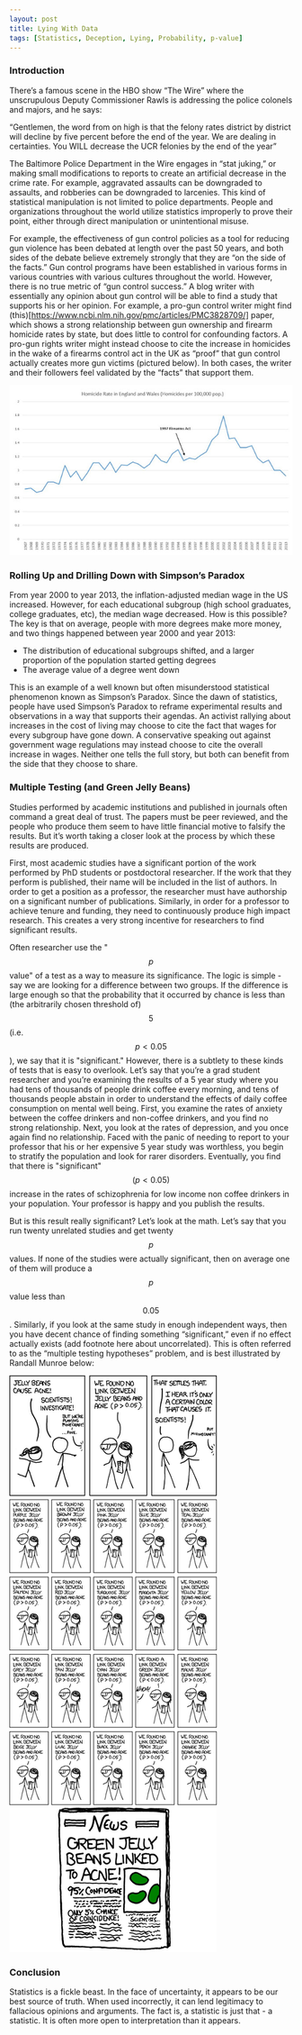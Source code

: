 ```yaml
---
layout: post
title: Lying With Data
tags: [Statistics, Deception, Lying, Probability, p-value]
---
```

<script> 
  (function(i,s,o,g,r,a,m){i['GoogleAnalyticsObject']=r;i[r]=i[r]||function(){
  (i[r].q=i[r].q||[]).push(arguments)},i[r].l=1*new Date();a=s.createElement(o),
  m=s.getElementsByTagName(o)[0];a.async=1;a.src=g;m.parentNode.insertBefore(a,m)
  })(window,document,'script','https://www.google-analytics.com/analytics.js','ga');

  ga('create', 'UA-82391879-1', 'auto');
  ga('send', 'pageview');

</script>

### Introduction 

There’s a famous scene in the HBO show “The Wire” where the unscrupulous Deputy Commissioner Rawls is addressing the police colonels and majors, and he says:

“Gentlemen, the word from on high is that the felony rates district by district will decline by five percent before the end of the year. We are dealing in certainties. You WILL decrease the UCR felonies by the end of the year”

The Baltimore Police Department in the Wire engages in “stat juking,” or making small modifications to reports to create an artificial decrease in the crime rate. For example, aggravated assaults can be downgraded to assaults, and robberies can be downgraded to larcenies. This kind of statistical manipulation is not limited to police departments. People and organizations throughout the world utilize statistics improperly to prove their point, either through direct manipulation or unintentional misuse. 

For example, the effectiveness of gun control policies as a tool for reducing gun violence has been debated at length over the past 50 years, and both sides of the debate believe extremely strongly that they are “on the side of the facts.” Gun control programs have been established in various forms in various countries with various cultures throughout the world. However, there is no true metric of “gun control success.” A blog writer with essentially any opinion about gun control will be able to find a study that supports his or her opinion. For example, a pro-gun control writer might find (this)[https://www.ncbi.nlm.nih.gov/pmc/articles/PMC3828709/] paper, which shows a strong relationship between gun ownership and firearm homicide rates by state, but does little to control for confounding factors. A pro-gun rights writer might instead choose to cite the increase in homicides in the wake of a firearms control act in the UK as “proof” that gun control actually creates more gun victims (pictured below). In both cases, the writer and their followers feel validated by the “facts” that support them. 

![English and Wales gun crime](/img/england_wales.png)

### Rolling Up and Drilling Down with Simpson’s Paradox

From year 2000 to year 2013, the inflation-adjusted median wage in the US increased. However, for each educational subgroup (high school graduates, college graduates, etc), the median wage decreased. How is this possible? The key is that on average, people with more degrees make more money, and two things happened between year 2000 and year 2013:

- The distribution of educational subgroups shifted, and a larger proportion of the population started getting degrees
- The average value of a degree went down

This is an example of a well known but often misunderstood statistical phenomenon known as Simpson’s Paradox. Since the dawn of statistics, people have used Simpson’s Paradox to reframe experimental results and observations in a way that supports their agendas. An activist rallying about increases in the cost of living may choose to cite the fact that wages for every subgroup have gone down. A conservative speaking out against government wage regulations may instead choose to cite the overall increase in wages. Neither one tells the full story, but both can benefit from the side that they choose to share. 

### Multiple Testing (and Green Jelly Beans)

Studies performed by academic institutions and published in journals often command a great deal of trust. The papers must be peer reviewed, and the people who produce them seem to have little financial motive to falsify the results. But it’s worth taking a closer look at the process by which these results are produced.

First, most academic studies have a significant portion of the work performed by PhD students or postdoctoral researcher. If the work that they perform is published, their name will be included in the list of authors. In order to get a position as a professor, the researcher must have authorship on a significant number of publications. Similarly, in order for a professor to achieve tenure and funding, they need to continuously produce high impact research. This creates a very strong incentive for researchers to find significant results. 

Often researcher use the "$$p$$ value" of a test as a way to measure its significance. The logic is simple - say we are looking for a difference between two groups. If the difference is large enough so that the probability that it occurred by chance is less than (the arbitrarily chosen threshold of) $$5%$$ (i.e. $$p < 0.05$$), we say that it is "significant." However, there is a subtlety to these kinds of tests that is easy to overlook. Let’s say that you’re a grad student researcher and you’re examining the results of a 5 year study where you had tens of thousands of people drink coffee every morning, and tens of thousands people abstain in order to understand the effects of daily coffee consumption on mental well being. First, you examine the rates of anxiety between the coffee drinkers and non-coffee drinkers, and you find no strong relationship. Next, you look at the rates of depression, and you once again find no relationship. Faced with the panic of needing to report to your professor that his or her expensive 5 year study was worthless, you begin to stratify the population and look for rarer disorders. Eventually, you find that there is "significant" $$(p < 0.05)$$ increase in the rates of schizophrenia for low income non coffee drinkers in your population. Your professor is happy and you publish the results.

But is this result really significant? Let’s look at the math. Let’s say that you run twenty unrelated studies and get twenty $$p$$ values. If none of the studies were actually significant, then on average one of them will produce a $$p$$ value less than $$0.05$$. Similarly, if you look at the same study in enough independent ways, then you have decent chance of finding something “significant,” even if no effect actually exists (add footnote here about uncorrelated). This is often referred to as the “multiple testing hypotheses” problem, and is best illustrated by Randall Munroe below:

![Green Jelly beans](/img/significant.png)

### Conclusion

Statistics is a fickle beast. In the face of uncertainty, it appears to be our best source of truth. When used incorrectly, it can lend legitimacy to fallacious opinions and arguments. The fact is, a statistic is just that - a statistic. It is often more open to interpretation than it appears.
